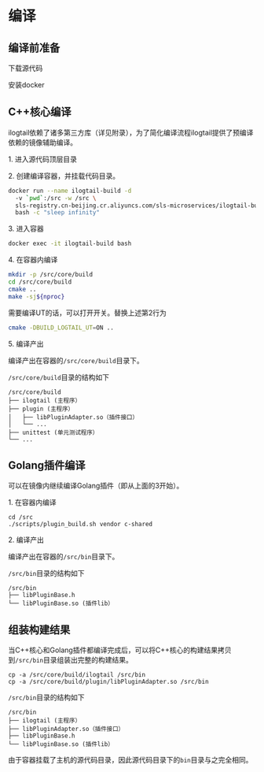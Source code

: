 # 编译

## 编译前准备

下载源代码

安装docker

## C++核心编译

ilogtail依赖了诸多第三方库（详见附录），为了简化编译流程ilogtail提供了预编译依赖的镜像辅助编译。

1\. 进入源代码顶层目录

2\. 创建编译容器，并挂载代码目录。

```bash
docker run --name ilogtail-build -d
  -v `pwd`:/src -w /src \
  sls-registry.cn-beijing.cr.aliyuncs.com/sls-microservices/ilogtail-build-linux-amd64:latest \
  bash -c "sleep infinity"
```

3\. 进入容器

```bash
docker exec -it ilogtail-build bash
```

4\. 在容器内编译

```bash
mkdir -p /src/core/build
cd /src/core/build
cmake ..
make -sj${nproc}
```

需要编译UT的话，可以打开开关。替换上述第2行为

```bash
cmake -DBUILD_LOGTAIL_UT=ON ..
```

5\. 编译产出

编译产出在容器的`/src/core/build`目录下。

`/src/core/build`目录的结构如下

```
/src/core/build
├── ilogtail (主程序）
├── plugin (主程序）
│   ├── libPluginAdapter.so（插件接口）
│   └── ...
├── unittest (单元测试程序）
└── ...
```

## Golang插件编译

可以在镜像内继续编译Golang插件（即从上面的3开始）。

1\. 在容器内编译

```
cd /src
./scripts/plugin_build.sh vendor c-shared
```

2\. 编译产出

编译产出在容器的`/src/bin`目录下。

`/src/bin`目录的结构如下

```
/src/bin
├── libPluginBase.h
└── libPluginBase.so (插件lib）
```

## 组装构建结果

当C++核心和Golang插件都编译完成后，可以将C++核心的构建结果拷贝到`/src/bin`目录组装出完整的构建结果。

```
cp -a /src/core/build/ilogtail /src/bin
cp -a /src/core/build/plugin/libPluginAdapter.so /src/bin
```

`/src/bin`目录的结构如下

```
/src/bin
├── ilogtail (主程序）
├── libPluginAdapter.so（插件接口）
├── libPluginBase.h
└── libPluginBase.so (插件lib）
```

由于容器挂载了主机的源代码目录，因此源代码目录下的`bin`目录与之完全相同。
